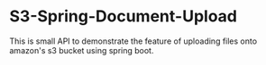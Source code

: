 # S3-Spring-Document-Upload
This is small API to demonstrate the feature of uploading files onto amazon's s3 bucket using spring boot.
